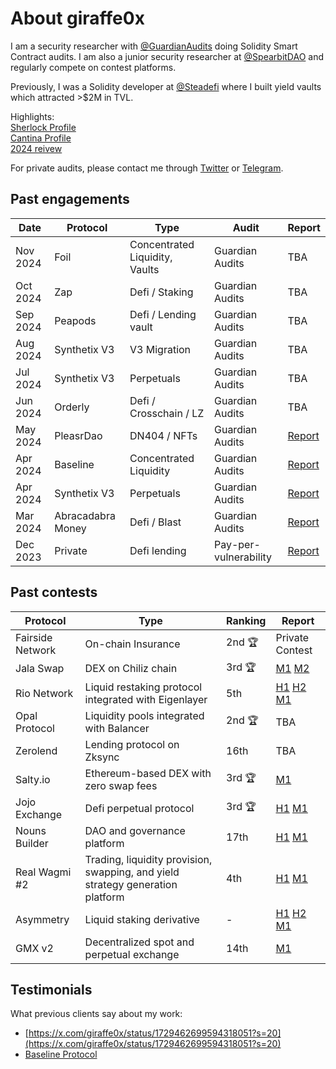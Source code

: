 # About giraffe0x

I am a security researcher with [@GuardianAudits](https://twitter.com/GuardianAudits) doing Solidity Smart Contract audits. I am also a junior security researcher at [@SpearbitDAO](https://twitter.com/SpearbitDAO) and regularly compete on contest platforms.

Previously, I was a Solidity developer at [@Steadefi](https://twitter.com/steadefi) where I built yield vaults which attracted >$2M in TVL.

Highlights:<br>
[Sherlock Profile](https://audits.sherlock.xyz/watson/giraffe)<br>
[Cantina Profile](https://cantina.xyz/u/giraffe0x)<br>
[2024 reivew](https://x.com/giraffe0x/status/1873628961038901579)<br>

For private audits, please contact me through [Twitter](https://twitter.com/giraffe0x) or [Telegram](https://t.me/Nic_giraffe0x).

## Past engagements
| Date     	| Protocol    	| Type                  	| Audit 	| Report                                                                                                	|
|----------	|-------------	|-----------------------	|----------	|-------------------------------------------------------------------------------------------------------	|
| Nov 2024 | Foil | Concentrated Liquidity, Vaults | Guardian Audits | TBA
| Oct 2024 | Zap | Defi / Staking | Guardian Audits | TBA
| Sep 2024 | Peapods | Defi / Lending vault | Guardian Audits | TBA
| Aug 2024  | Synthetix V3 | V3 Migration |  Guardian Audits | TBA
| Jul 2024  | Synthetix V3 | Perpetuals | Guardian Audits | TBA
| Jun 2024 | Orderly      | Defi / Crosschain / LZ | Guardian Audits | TBA 
| May 2024 	| PleasrDao 	| DN404 / NFTs 	| Guardian Audits | [Report](https://github.com/GuardianAudits/Audits/tree/main/PleasR)                                       	|
| Apr 2024 	| Baseline 	| Concentrated Liquidity 	| Guardian Audits 	| [Report](https://github.com/GuardianAudits/Audits/tree/main/BaselineMarkets)                                       	|
| Apr 2024 	| Synthetix V3 	| Perpetuals 	| Guardian Audits 	| [Report](https://github.com/GuardianAudits/Audits/tree/main/Synthetix)                                   	|
| Mar 2024 	| Abracadabra Money 	| Defi / Blast 	| Guardian Audits | [Report](https://github.com/GuardianAudits/Audits/tree/main/MIMSwap)                                      	|
| Dec 2023 	| Private 	| Defi lending	| Pay-per-vulnerability | [Report](https://x.com/giraffe0x/status/1729462699594318051?s=20)                                       	|

## Past contests



| Protocol     	| Type    	| Ranking                  	| Report 	|
|----------	|-------------	|-----------------------	|----------	|
| Fairside Network | On-chain Insurance                                      | 2nd 🏆    | Private Contest
| Jala Swap       | DEX on Chiliz chain                                                             | 3rd 🏆    | [M1](https://github.com/sherlock-audit/2024-02-jala-swap-judging/issues/130) [M2](https://github.com/sherlock-audit/2024-02-jala-swap-judging/issues/47)
| Rio Network   	| Liquid restaking protocol integrated with Eigenlayer                           	| 5th     	| [H1](https://github.com/sherlock-audit/2024-02-rio-network-core-protocol-judging/issues/184) [H2](https://github.com/sherlock-audit/2024-02-rio-network-core-protocol-judging/issues/54) [M1](https://github.com/sherlock-audit/2024-02-rio-network-core-protocol-judging/issues/59)                                                                                                                                                                                                                            	|
| Opal Protocol 	| Liquidity pools integrated with Balancer                                       	| 2nd 🏆   	| TBA                                                                                                                                                                                                                            	|
| Zerolend      	| Lending protocol on Zksync                                                     	| 16th     	| TBA                                                                                                                                                                                                                            	|
| Salty.io        | Ethereum-based DEX with zero swap fees                                          | 3rd 🏆    | [M1](https://code4rena.com/audits/2024-01-saltyio#top)
| Jojo Exchange 	| Defi perpetual protocol                                                        	| 3rd 🏆   	| [H1](https://github.com/sherlock-audit/2023-12-jojo-exchange-update-judging/issues/76) [M1](https://github.com/sherlock-audit/2023-12-jojo-exchange-update-judging/issues/77)
| Nouns Builder 	| DAO and governance platform                                                    	| 17th     	| [H1](https://github.com/sherlock-audit/2023-09-nounsbuilder-judging/issues/309) [M1](https://github.com/sherlock-audit/2023-09-nounsbuilder-judging/issues/306)
| Real Wagmi #2 	| Trading, liquidity provision, swapping, and yield strategy generation platform 	| 4th     	| [H1](https://github.com/sherlock-audit/2023-10-real-wagmi-judging/issues/95) [M1](https://github.com/sherlock-audit/2023-10-real-wagmi-judging/issues/195)
| Asymmetry     	| Liquid staking derivative                                                      	| -       	| [H1](https://github.com/code-423n4/2023-03-asymmetry-findings/issues/588) [H2](https://github.com/code-423n4/2023-03-asymmetry-findings/issues/142) [M1](https://github.com/code-423n4/2023-03-asymmetry-findings/issues/150)
| GMX v2        	| Decentralized spot and perpetual exchange                                      	| 14th     	| [M1](https://github.com/sherlock-audit/2023-02-gmx-judging/issues/212)




## Testimonials
What previous clients say about my work:
- [https://x.com/giraffe0x/status/1729462699594318051?s=20](https://x.com/giraffe0x/status/1729462699594318051?s=20)
- [Baseline Protocol](https://x.com/giraffe0x/status/1806645236371951891)
